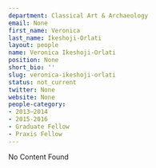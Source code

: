 ```yaml
---
department: Classical Art & Archaeology
email: None
first_name: Veronica
last_name: Ikeshoji-Orlati
layout: people
name: Veronica Ikeshoji-Orlati
position: None
short_bio: ''
slug: veronica-ikeshoji-orlati
status: not_current
twitter: None
website: None
people-category:
- 2013–2014
- 2015-2016
- Graduate Fellow
- Praxis Fellow
---
```


No Content Found
